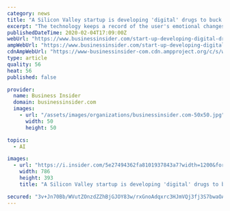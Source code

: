 ```yaml
---
category: news
title: "A Silicon Valley startup is developing 'digital' drugs to buck up US troops in space — and spot trouble"
excerpt: "The technology keeps a record of the user's emotional changes and will eventually be able to mine text messages and facial expressions."
publishedDateTime: 2020-02-04T17:09:00Z
webUrl: "https://www.businessinsider.com/start-up-developing-digital-drugs-boost-us-troops-in-space-2020-1"
ampWebUrl: "https://www.businessinsider.com/start-up-developing-digital-drugs-boost-us-troops-in-space-2020-1?amp"
cdnAmpWebUrl: "https://www-businessinsider-com.cdn.ampproject.org/c/s/www.businessinsider.com/start-up-developing-digital-drugs-boost-us-troops-in-space-2020-1?amp"
type: article
quality: 56
heat: 56
published: false

provider:
  name: Business Insider
  domain: businessinsider.com
  images:
    - url: "/assets/images/organizations/businessinsider.com-50x50.jpg"
      width: 50
      height: 50

topics:
  - AI

images:
  - url: "https://i.insider.com/5e27494362fa8101937843a7?width=1200&format=jpeg"
    width: 786
    height: 393
    title: "A Silicon Valley startup is developing 'digital' drugs to buck up US troops in space — and spot trouble"

secured: "3v+Jn70Bb/WVutZOnzdZZhBjGJOY83w/rxGnoAdqxrc3HJmVQj3fj3S7bwaOAxKl1PcRhF0PwU6rzzAHmSK6rj3OGCso7bXiMCAn33aN9cPA8FpxDC+yVnGkwcMebtrrKp2byJlcn/6dHkExvoR+R2lsmVcFAGvjvD9vkSLikJPbgK1u959T4YGA+CsdhZK/Nq+6nRIDrqr18AP+xTWlPvSZRic6gvdev3Jmc2Xphtal4kvwlEkiGhKL+7xSvFSkrb8P75P+JTVh+61r1XKjQoiJfIMXfCr7POFo9qkWxYZZRJWnootyq8jSxlFw15OS;2VcYaHLmHiUlT4AHkHDsYg=="
---
```


